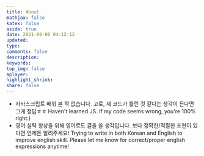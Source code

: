 ```yaml
---
title: About
mathjax: false
katex: false
aside: true
date: 2021-09-06 04:12:12
updated:
type:
comments: false
description:
keywords:
top_img: false
aplayer:
highlight_shrink:
share: false
---
```


- 자바스크립트 배워 본 적 없습니다. 고로, 제 코드가 틀린 것 같다는 생각이 든다면 그게 정답ㅎㅎ
  Haven't learned JS. If my code seems wrong, you're 100% right:)
- 영어 실력 향상을 위해 영어로도 글을 쓸 생각입니다. 보다 정확한/적절한 표현이 있다면 언제든 알려주세요!
  Trying to write in both Korean and English to improve english skill. Please let me know for correct/proper english expressions anytime!


<style>
#page h1.page-title:after {
  content: '';
  height: 0.6em;
  width: 0.6em;
  position: absolute;
  left: 3em;
  pointer-events: none;
  background-color: var(--font-color);
  -webkit-mask-position: 0 0;
  -webkit-mask-size: 0.6em 0.6em;
  -webkit-mask-image: url(/img/korean-english-icon.svg);
  -mask-position: 0 0;
  -size: 0.6em 0.6em;
  mask-image: url(/img/korean-english-icon.svg);
}

</style>